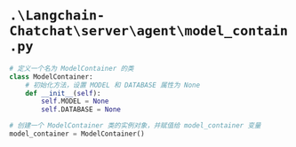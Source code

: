 # `.\Langchain-Chatchat\server\agent\model_contain.py`

```py
# 定义一个名为 ModelContainer 的类
class ModelContainer:
    # 初始化方法，设置 MODEL 和 DATABASE 属性为 None
    def __init__(self):
        self.MODEL = None
        self.DATABASE = None

# 创建一个 ModelContainer 类的实例对象，并赋值给 model_container 变量
model_container = ModelContainer()
```